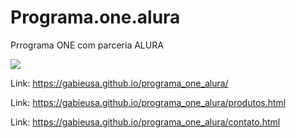 # Programa.one.alura

Prrograma ONE com parceria ALURA

<p align="lift">
  <a align="center" href="https://github.com/DenverCoder1/readme-typing-svg"><img src="https://readme-typing-svg.herokuapp.com?&font=IBM+Plex+Sans&color=F72EE2&size=25&lines=Site+Barbearia+ALURA" /></a>
</p>

Link: https://gabieusa.github.io/programa_one_alura/

Link: https://gabieusa.github.io/programa_one_alura/produtos.html

Link: https://gabieusa.github.io/programa_one_alura/contato.html
